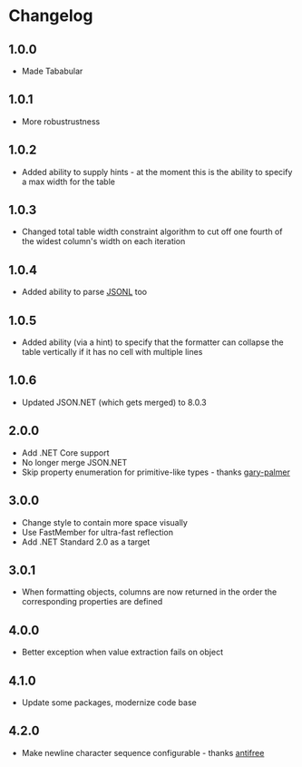 # Changelog

## 1.0.0
* Made Tababular

## 1.0.1
* More robustrustness

## 1.0.2
* Added ability to supply hints - at the moment this is the ability to specify a max width for the table

## 1.0.3
* Changed total table width constraint algorithm to cut off one fourth of the widest column's width on each iteration

## 1.0.4
* Added ability to parse [JSONL](http://jsonlines.org/) too

## 1.0.5
* Added ability (via a hint) to specify that the formatter can collapse the table vertically if it has no cell with multiple lines

## 1.0.6
* Updated JSON.NET (which gets merged) to 8.0.3

## 2.0.0
* Add .NET Core support
* No longer merge JSON.NET
* Skip property enumeration for primitive-like types - thanks [gary-palmer]

## 3.0.0
* Change style to contain more space visually
* Use FastMember for ultra-fast reflection
* Add .NET Standard 2.0 as a target

## 3.0.1
* When formatting objects, columns are now returned in the order the corresponding properties are defined

## 4.0.0
* Better exception when value extraction fails on object

## 4.1.0
* Update some packages, modernize code base

## 4.2.0
* Make newline character sequence configurable - thanks [antifree]

[antifree]: https://github.com/antifree
[gary-palmer]: https://github.com/gary-palmer
